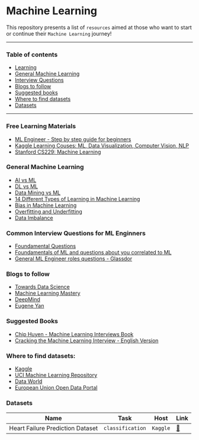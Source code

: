 # Machine Learning

This repository presents a list of `resources` aimed at those who want to start or continue their `Machine Learning` journey! 

---

### Table of contents
* [Learning](#Learning)
* [General Machine Learning](#generalML)
* [Interview Questions](#interview)
* [Blogs to follow](#blogs)
* [Suggested books](#books)
* [Where to find datasets](#host_datasets)
* [Datasets](#datasets)

---


<a name="Learning"/>

### Free Learning Materials

* [ML Engineer - Step by step guide for beginners](https://www.simplilearn.com/tutorials/machine-learning-tutorial)
* [Kaggle Learning Couses: ML, Data Visualization, Computer Vision, NLP](https://www.kaggle.com/learn)
* [Stanford CS229: Machine Learning](https://cs229.stanford.edu/syllabus.html)

<a name="generalML" />

### General Machine Learning
* [AI vs ML](https://towardsai.net/p/machine-learning/differences-between-ai-and-machine-learning-1255b182fc6)
* [DL vs ML](https://www.zendesk.com/blog/machine-learning-and-deep-learning/)
* [Data Mining vs ML](https://www.educba.com/data-mining-vs-machine-learning/)
* [14 Different Types of Learning in Machine Learning](https://machinelearningmastery.com/types-of-learning-in-machine-learning/)
* [Bias in Machine Learning](https://www.foreseemed.com/blog/bias-in-machine-learning)
* [Overfitting and Underfitting](https://towardsdatascience.com/what-are-overfitting-and-underfitting-in-machine-learning-a96b30864690)
* [Data Imbalance](https://imbalanced-learn.org/stable/introduction.html#)

<a name="interview"/>

### Common Interview Questions for ML Enginners

* [Foundamental Questions](https://www.springboard.com/blog/ai-machine-learning/machine-learning-interview-questions/)
* [Foundamentals of ML and questions about you correlated to ML](https://www.globalguideline.com/interview_questions/pdf/Machine-Learning-Engineer-Interview-Questions-and-Answers-2194.pdf)
* [General ML Engineer roles questions - Glassdor](https://www.glassdoor.co.uk/Interview/machine-learning-engineer-interview-questions-SRCH_KO0,25.htm?countryRedirect=true)

<a name="blogs"/>

### Blogs to follow
* [Towards Data Science](https://towardsdatascience.com)
* [Machine Learning Mastery](https://machinelearningmastery.com)
* [DeepMind](https://deepmind.com/blog)
* [Eugene Yan](https://eugeneyan.com)


<a name="books"/>

### Suggested Books 
* [Chip Huyen - Machine Learning Interviews Book](https://huyenchip.com/ml-interviews-book/)
* [Cracking the Machine Learning Interview - English Version](https://www.amazon.it/Cracking-Machine-Learning-Interview-English-ebook/dp/B07K4Y6T3J/ref=sr_1_1?__mk_it_IT=)


<a name="host_datasets"/>

### Where to find datasets:
* [Kaggle](https://www.kaggle.com)
* [UCI Machine Learning Repository](https://archive.ics.uci.edu/ml/index.php)
* [Data World](https://data.world/datasets/open-data)
* [European Union Open Data Portal](https://data.europa.eu/data/datasets?locale=en)


<a name="datasets"/>

### Datasets

| Name | Task | Host | Link | 
| ---- | ------- | ---- | --- |
| Heart Failure Prediction Dataset | `classification` | `Kaggle` | [🔗](https://www.kaggle.com) |
